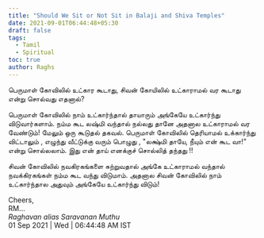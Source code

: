```yaml
---
title: "Should We Sit or Not Sit in Balaji and Shiva Temples"
date: 2021-09-01T06:44:48+05:30
draft: false
tags:
  - Tamil
  - Spiritual
toc: true
author: Raghs
---
```


பெருமாள் கோவிலில் உட்கார கூடாது, சிவன் கோயிலில் உட்காராமல் வர கூடாது என்று சொல்வது எதனால்?

<!--more-->

பெருமாள் கோவிலில் நாம் உட்கார்ந்தால் தாயாரும் அங்கேயே உட்கார்ந்து விடுவார்களாம். 
நம்ம கூட லஷ்மி வந்தால் நல்லது தானே அதனால உட்காராமல் வர வேண்டும்! 
மேலும் ஒரு கூடுதல் தகவல். பெருமாள் கோவிலில் தெரியாமல் உக்கார்ந்து விட்டாலும் , எழுந்து வீட்டுக்கு வரும் பொழுது , "லக்ஷ்மி தாயே, நீயும் என் கூட வா!" என்று சொல்லலாம். இது என் தாய் எனக்குச் சொல்லித் தந்தது !! 

சிவன் கோவிலில் நவகிரகங்களை சுற்றுவதால் அங்கே உட்காராமல் வந்தால் நவக்கிரகங்கள் நம்ம கூட வந்து விடுமாம். 
அதனால சிவன் கோவிலில் நாம் உட்கார்ந்தால அதுவும் அங்கேயே உட்கார்ந்து விடும்! 


Cheers,\
RM...\
_Raghavan alias Saravanan Muthu_\
01 Sep 2021 | Wed | 06:44:48 AM IST
